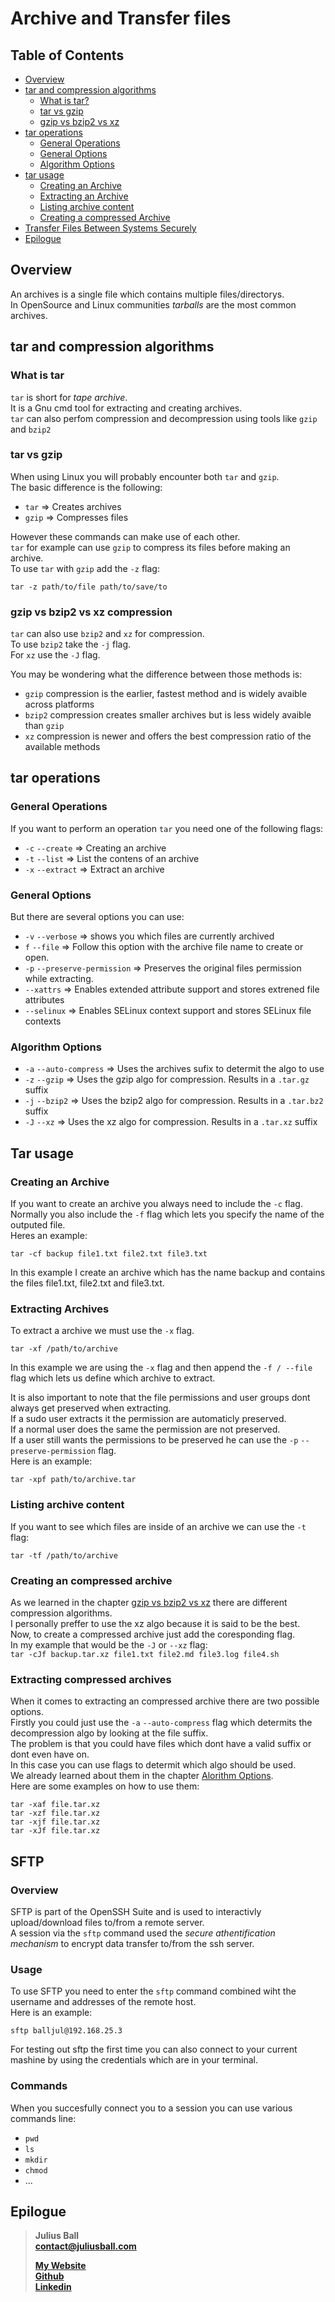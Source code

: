 # Archive and Transfer files

## Table of Contents
- [Overview](#overview)
- [tar and compression algorithms](#tar-and-more)
    - [What is tar?](#tar)
    - [tar vs gzip](#tar-vs-gzip)
    - [gzip vs bzip2 vs xz](#gzip-vs-bzip2-vs-xz)
- [tar operations](#operations)
    - [General Operations](#operations-1)
    - [General Options](#operations-2)
    - [Algorithm Options](#operations-3)
- [tar usage](#usage)
    - [Creating an Archive](#creating)
    - [Extracting an Archive](#extracting)
    - [Listing archive content](#listing)
    - [Creating a compressed Archive](#creating-compressed)
- [Transfer Files Between Systems Securely](#sftp)
- [Epilogue](#epilogue)

<a name="overview"></a>
## Overview
An archives is a single file which contains multiple files/directorys.  
In OpenSource and Linux communities *tarballs* are the most common archives.  

<a name="tar-and-more"></a>
## tar and compression algorithms

<a name="tar"></a>
### What is tar 
`tar` is short for *tape archive*.  
It is a Gnu cmd tool for extracting and creating archives.  
`tar` can also perfom compression and decompression using tools like `gzip` and `bzip2`

<a name="tar-vs-gzip"></a>
### tar vs gzip
When using Linux you will probably encounter both `tar` and `gzip`.  
The basic difference is the following:
- `tar` => Creates archives
- `gzip` => Compresses files

However these commands can make use of each other.  
`tar` for example can use `gzip` to compress its files before making an archive.  
To use `tar` with `gzip` add the `-z` flag:  

`tar -z path/to/file path/to/save/to`  

<a name="gzip-vs-bzip2-vs-xz"></a>
### gzip vs bzip2 vs xz compression
`tar` can also use `bzip2` and `xz` for compression.  
To use `bzip2` take the `-j` flag.  
For `xz` use the `-J` flag.  

You may be wondering what the difference between those methods is:
- `gzip` compression is the earlier, fastest method and is widely avaible across platforms
- `bzip2` compression creates smaller archives but is less widely avaible than `gzip`
- `xz` compression is newer and offers the best compression ratio of the available methods

<a name="operations"></a>
## tar operations
<a name="operations-1"></a>
### General Operations
If you want to perform an operation `tar` you need one of the following flags:  
- `-c` `--create` => Creating an archive
- `-t` `--list` => List the contens of an archive
- `-x` `--extract` => Extract an archive

<a name="operations-2"></a>
### General Options
But there are several options you can use:  
- `-v` `--verbose` => shows you which files are currently archived
- `f` `--file` => Follow this option with the archive file name to create or open.
- `-p` `--preserve-permission` => Preserves the original files permission while extracting.  
- `--xattrs` => Enables extended attribute support and stores extrened file attributes
- `--selinux` => Enables SELinux context support and stores SELinux file contexts

<a name="operations-3"></a>
### Algorithm Options
- `-a` `--auto-compress` => Uses the archives sufix to determit the algo to use
- `-z` `--gzip` => Uses the gzip algo for compression. Results in a `.tar.gz` suffix
- `-j` `--bzip2` => Uses the bzip2 algo for compression. Results in a `.tar.bz2` suffix
- `-J` `--xz` => Uses the xz algo for compression. Results in a `.tar.xz` suffix

<a name="usage"></a>
## Tar usage
<a name="creating"></a>
### Creating an Archive
If you want to create an archive you always need to include the `-c` flag.  
Normally you also include the `-f` flag which lets you specify the name of the outputed file.  
Heres an example:  

`tar -cf backup file1.txt file2.txt file3.txt`

In this example I create an archive which has the name backup and contains the files file1.txt, file2.txt and file3.txt.  

<a name="extracting"></a>
### Extracting Archives
To extract a archive we must use the `-x` flag.  

`tar -xf /path/to/archive`

In this example we are using the `-x` flag and then append the `-f / --file` flag which lets us define which archive to extract.  

It is also important to note that the file permissions and user groups dont always get preserved when extracting.  
If a sudo user extracts it the permission are automaticly preserved.  
If a normal user does the same the permission are not preserved.  
If a user still wants the permissions to be preserved he can use the `-p` `--preserve-permission` flag.  
Here is an example:  

`tar -xpf path/to/archive.tar`

<a name="listing"></a>
### Listing archive content
If you want to see which files are inside of an archive we can use the `-t` flag:  

`tar -tf /path/to/archive`

<a name="creating-compressed"></a>
### Creating an compressed archive
As we learned in the chapter [gzip vs bzip2 vs xz](#gzip-vs-bzip2-vs-xz-compression) there are different compression algorithms.  
I personally preffer to use the xz algo because it is said to be the best.  
Now, to create a compressed archive just add the coresponding flag.  
In my example that would be the `-J` or `--xz` flag:  
`tar -cJf backup.tar.xz file1.txt file2.md file3.log file4.sh`

<a name="extracting-compressed"></a>
### Extracting compressed archives
When it comes to extracting an compressed archive there are two possible options.  
Firstly you could just use the `-a` `--auto-compress` flag which determits the decompression algo by looking at the file suffix.  
The problem is that you could have files which dont have a valid suffix or dont even have on.  
In this case you can use flags to determit which algo should be used.  
We already learned about them in the chapter [Alorithm Options](#operations-3).  
Here are some examples on how to use them:  

```
tar -xaf file.tar.xz
tar -xzf file.tar.xz
tar -xjf file.tar.xz
tar -xJf file.tar.xz
```
<a name="sftp"></a>
## SFTP
<a name="sftp-overview"></a>
### Overview
SFTP is part of the OpenSSH Suite and is used to interactivly upload/download files to/from a remote server.  
A session via the `sftp` command used the *secure athentification mechanism* to encrypt data transfer to/from the ssh server.  

<a name="sftp-usage"></a>
### Usage
To use SFTP you need to enter the `sftp` command combined wiht the username and addresses of the remote host.  
Here is an example:  

`sftp balljul@192.168.25.3`

For testing out sftp the first time you can also connect to your current mashine by using the credentials which are in your terminal.  


<a name="sftp-commands"></a>
### Commands
When you succesfully connect you to a session you can use various commands line:
- `pwd`
- `ls`
- `mkdir`
- `chmod`
- ...



<a name="epilogue"></a>
## Epilogue

> **Julius Ball**  
> **contact@juliusball.com**  
>  
> **[My Website](https://www.juliusball.com)**  
> **[Github](https://www.github.com/balljul)**  
> **[Linkedin](https://www.linkedin.com/in/juliusball/)** 

